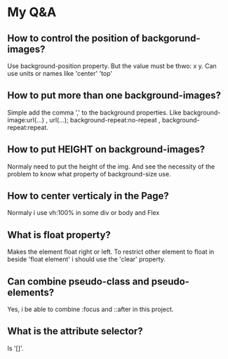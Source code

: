 # My Q&A

## How to control the position of backgorund-images?
Use background-position property.
But the value must be thwo: x y.
Can use units or names like 'center' 'top'

## How to put more than one background-images? 
Simple add the comma ',' to the background properties.
Like background-image:url(...) , url(...); 
background-repeat:no-repeat , background-repeat:repeat. 

## How to put HEIGHT on background-images?
Normaly need to put the height of the img.
And see the necessity of the problem to know what
property of background-size use.

## How to center verticaly in the Page?
Normaly i use vh:100% in some div or body and Flex

## What is float property?
Makes the element float right or left.
To restrict other element to float in beside 'float element'
i should use the 'clear' property.

## Can combine pseudo-class and pseudo-elements?
Yes, i be able to combine :focus and ::after in this project.

## What is the attribute selector?
Is '[]'.